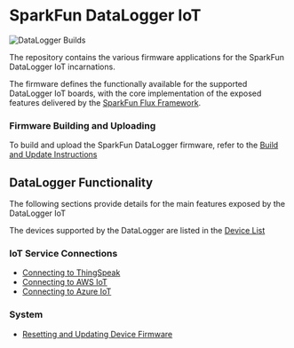 # SparkFun DataLogger IoT

![DataLogger Builds](https://github.com/sparkfun/SparkFun_DataLogger/actions/workflows/build-datalogger-iot.yml/badge.svg)

The repository contains the various firmware applications for the SparkFun DataLogger IoT incarnations.

The firmware defines the functionally available for the supported  DataLogger IoT boards, with the core implementation of the exposed features delivered by the [SparkFun Flux Framework](https://github.com/sparkfun/SparkFun_Flux).

### Firmware Building and Uploading

To build and upload the SparkFun DataLogger firmware, refer to the [Build and Update Instructions](docs/build_update.md)

## DataLogger Functionality

The following sections provide details for the main features exposed by the DataLogger IoT

The devices supported by the DataLogger are listed in the [Device List](docs/supported_devices.md)

### IoT Service Connections

* [Connecting to ThingSpeak](https://github.com/sparkfun/SparkFun_Flux/blob/main/docs/iot_thingspeak.md)
* [Connecting to AWS IoT](https://github.com/sparkfun/SparkFun_Flux/blob/main/docs/iot_aws.md)
* [Connecting to Azure IoT](https://github.com/sparkfun/SparkFun_Flux/blob/main/docs/iot_azure.md)

### System

* [Resetting and Updating Device Firmware](https://github.com/sparkfun/SparkFun_Flux/blob/main/docs/act_sysfirmware.md)
